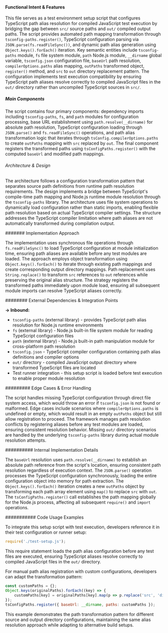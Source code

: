 <!-- CACHE_METADATA_START -->
<!-- Source File: {PROJECT_ROOT}/.knowledge/git-clones/cline/test-setup.js -->
<!-- Cached On: 2025-07-09T04:54:32.253886 -->
<!-- Source Modified: 2025-06-27T12:14:47.973888 -->
<!-- Cache Version: 1.0 -->
<!-- CACHE_METADATA_END -->

#### Functional Intent & Features

This file serves as a test environment setup script that configures TypeScript path alias resolution for compiled JavaScript test execution by bridging the gap between `src/` source paths and `out/` compiled output paths. The script provides automated path mapping transformation through `tsconfig-paths.register()`, TypeScript configuration parsing via `JSON.parse(fs.readFileSync())`, and dynamic path alias generation using `Object.keys().forEach()` iteration. Key semantic entities include `tsconfig-paths` module, `fs` file system module, `path` Node.js module, `__dirname` global variable, `tsconfig.json` configuration file, `baseUrl` path resolution, `compilerOptions.paths` alias mapping, `outPaths` transformed object, `register()` method, and `src` to `out` directory replacement pattern. The configuration implements test execution compatibility by ensuring TypeScript path aliases resolve correctly to compiled JavaScript files in the `out/` directory rather than uncompiled TypeScript sources in `src/`.

##### Main Components

The script contains four primary components: dependency imports including `tsconfig-paths`, `fs`, and `path` modules for configuration processing, base URL establishment using `path.resolve(__dirname)` for absolute path resolution, TypeScript configuration loading through `JSON.parse()` and `fs.readFileSync()` operations, and path alias transformation logic that iterates through `tsConfig.compilerOptions.paths` to create `outPaths` mapping with `src` replaced by `out`. The final component registers the transformed paths using `tsConfigPaths.register()` with the computed `baseUrl` and modified path mappings.

###### Architecture & Design

The architecture follows a configuration transformation pattern that separates source path definitions from runtime path resolution requirements. The design implements a bridge between TypeScript's compile-time path mapping and Node.js runtime module resolution through the `tsconfig-paths` library. The architecture uses file system operations to dynamically load configuration rather than static imports, enabling flexible path resolution based on actual TypeScript compiler settings. The structure addresses the TypeScript compiler limitation where path aliases are not automatically transformed during compilation output.

####### Implementation Approach

The implementation uses synchronous file operations through `fs.readFileSync()` to load TypeScript configuration at module initialization time, ensuring path aliases are available before any test modules are loaded. The approach employs object transformation using `Object.keys().forEach()` to iterate through existing path mappings and create corresponding output directory mappings. Path replacement uses `String.replace()` to transform `src` references to `out` references while preserving the original alias structure. The strategy registers the transformed paths immediately upon module load, ensuring all subsequent module imports can resolve TypeScript aliases correctly.

######## External Dependencies & Integration Points

**→ Inbound:**
- `tsconfig-paths` (external library) - provides TypeScript path alias resolution for Node.js runtime environments
- `fs` (external library) - Node.js built-in file system module for reading TypeScript configuration files
- `path` (external library) - Node.js built-in path manipulation module for cross-platform path resolution
- `tsconfig.json` - TypeScript compiler configuration containing path alias definitions and compiler options
- `out/` directory - compiled JavaScript output directory where transformed TypeScript files are located
- Test runner integration - this setup script is loaded before test execution to enable proper module resolution

######### Edge Cases & Error Handling

The script handles missing TypeScript configuration through direct file system access, which would throw an error if `tsconfig.json` is not found or malformed. Edge cases include scenarios where `compilerOptions.paths` is undefined or empty, which would result in an empty `outPaths` object but still allow registration to proceed. The framework manages path resolution conflicts by registering aliases before any test modules are loaded, ensuring consistent resolution behavior. Missing `out/` directory scenarios are handled by the underlying `tsconfig-paths` library during actual module resolution attempts.

########## Internal Implementation Details

The `baseUrl` resolution uses `path.resolve(__dirname)` to establish an absolute path reference from the script's location, ensuring consistent path resolution regardless of execution context. The `JSON.parse()` operation processes the TypeScript configuration synchronously, loading the entire configuration object into memory for path extraction. The `Object.keys().forEach()` iteration creates a new `outPaths` object by transforming each path array element using `map()` to replace `src` with `out`. The `tsConfigPaths.register()` call establishes the path mapping globally for the Node.js process, affecting all subsequent `require()` and `import` operations.

########### Code Usage Examples

To integrate this setup script with test execution, developers reference it in their test configuration or runner setup:

```javascript
require('./test-setup.js');
```

This require statement loads the path alias configuration before any test files are executed, ensuring TypeScript aliases resolve correctly to compiled JavaScript files in the `out/` directory.

For manual path alias registration with custom configurations, developers can adapt the transformation pattern:

```javascript
const customPaths = {};
Object.keys(originalPaths).forEach((key) => {
    customPaths[key] = originalPaths[key].map(p => p.replace('src', 'dist'));
});
tsConfigPaths.register({ baseUrl: __dirname, paths: customPaths });
```

This example demonstrates the path transformation pattern for different source and output directory configurations, maintaining the same alias resolution approach while adapting to alternative build setups.